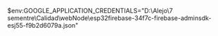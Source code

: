 $env:GOOGLE_APPLICATION_CREDENTIALS="D:\Alejo\7 sementre\Calidad\webNode\esp32firebase-34f7c-firebase-adminsdk-esj55-f9b2d6079a.json"
